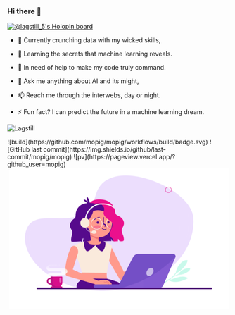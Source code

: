 ### Hi there 👋

[![@lagstill_5's Holopin board](https://holopin.me/lagstill_5)](https://holopin.io/@lagstill_5)

<!--
**Lagstill/Lagstill** is a ✨ _special_ ✨ repository because its `README.md` (this file) appears on your GitHub profile.
| <a href="https://github.com/Lagstill/github-readme-stats"><img align="center" src="https://github-readme-stats.vercel.app/api?username=Lagstill&show_icons=true&include_all_commits=true&theme=react&hide_border=true" alt="Lagstill's github stats" /></a> | <a href="https://github.com/Lagstill/github-readme-stats"><img align="center" src="https://github-readme-stats.vercel.app/api/top-langs/?username=Lagstill&layout=compact&theme=buefy&hide_border=true" /></a> |
| ------------- | ------------- |
-->

- 🔭 Currently crunching data with my wicked skills,
- 🌱 Learning the secrets that machine learning reveals.
- 🤔 In need of help to make my code truly command.

- 💬 Ask me anything about AI and its might,
- 📫 Reach me through the interwebs, day or night.
- ⚡ Fun fact? I can predict the future in a machine learning dream.
<p align="left">
  <img
    src="https://komarev.com/ghpvc/?username=Lagstill"
    alt="Lagstill"
  />
</p>
![build](https://github.com/mopig/mopig/workflows/build/badge.svg)
![GitHub last commit](https://img.shields.io/github/last-commit/mopig/mopig)
![pv](https://pageview.vercel.app/?github_user=mopig)

<img align="right" alt="GIF" src="https://github.com/Lagstill/Lagstill/blob/main/code.gif?raw=true" width="500" height="320" />
